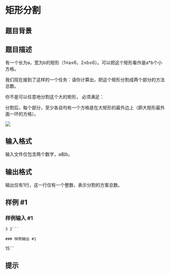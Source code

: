 # 矩形分割

## 题目背景



## 题目描述

有一个长为a，宽为b的矩形（1≤a≤6，2≤b≤6）。可以把这个矩形看作是a\*b个小方格。

我们现在接到了这样的一个任务：请你计算出，把这个矩形分割成两个部分的方法总数。

你不是可以任意地分割这个大的矩形， 必须满足：

分割后，每个部分，至少各自均有一个方格是在大矩形的最外边上（即大矩形最外面一环的方格）。


![](https://cdn.luogu.com.cn/upload/pic/746.png)


## 输入格式

输入文件仅包含两个数字，a和b。


## 输出格式

输出仅有1行，这一行仅有一个整数，表示分割的方案总数。


## 样例 #1

### 样例输入 #1
```
3 2```

### 样例输出 #1

```
15```

## 提示


